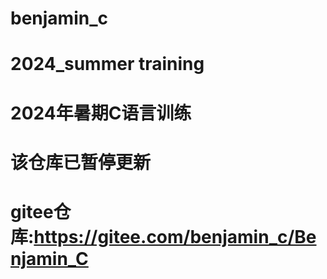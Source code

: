 # benjamin_c
# 2024_summer training
# 2024年暑期C语言训练
# 该仓库已暂停更新
# gitee仓库:https://gitee.com/benjamin_c/Benjamin_C

